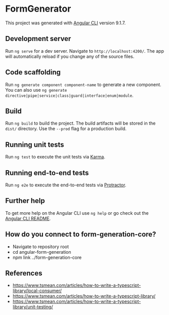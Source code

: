 # FormGenerator

This project was generated with [Angular CLI](https://github.com/angular/angular-cli) version 9.1.7.

## Development server

Run `ng serve` for a dev server. Navigate to `http://localhost:4200/`. The app will automatically reload if you change any of the source files.

## Code scaffolding

Run `ng generate component component-name` to generate a new component. You can also use `ng generate directive|pipe|service|class|guard|interface|enum|module`.

## Build

Run `ng build` to build the project. The build artifacts will be stored in the `dist/` directory. Use the `--prod` flag for a production build.

## Running unit tests

Run `ng test` to execute the unit tests via [Karma](https://karma-runner.github.io).

## Running end-to-end tests

Run `ng e2e` to execute the end-to-end tests via [Protractor](http://www.protractortest.org/).

## Further help

To get more help on the Angular CLI use `ng help` or go check out the [Angular CLI README](https://github.com/angular/angular-cli/blob/master/README.md).

## How do you connect to form-generation-core?
- Navigate to repository root
- cd angular-form-generation
- npm link ../form-generation-core

## References
- https://www.tsmean.com/articles/how-to-write-a-typescript-library/local-consumer/
- https://www.tsmean.com/articles/how-to-write-a-typescript-library/
- https://www.tsmean.com/articles/how-to-write-a-typescript-library/unit-testing/


